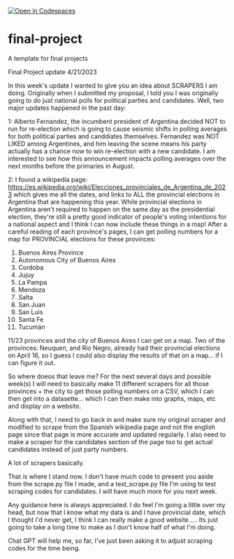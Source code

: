 [![Open in Codespaces](https://classroom.github.com/assets/launch-codespace-7f7980b617ed060a017424585567c406b6ee15c891e84e1186181d67ecf80aa0.svg)](https://classroom.github.com/open-in-codespaces?assignment_repo_id=10869979)
# final-project
A template for final projects

Final Project update 4/21/2023

In this week's update I wanted to give you an idea about SCRAPERS I am doing. Originally when I submitted my proposal, I told you I was originally going to do just national polls for political parties and candidates. Well, two major updates happened in the past day:

1: Alberto Fernandez, the incumbent president of Argentina decided NOT to run for re-election which is going to cause seismic shifts in polling averages for both political parties and canddiates themselves. Fernandez was NOT LIKED among Argentines, and him leaving the scene means his party actually has a chance now to win re-election with a new candidate. I am interested to see how this announcement impacts polling averages over the next months before the primaries in August. 

2: I found a wikipedia page: https://es.wikipedia.org/wiki/Elecciones_provinciales_de_Argentina_de_2023 which gives me all the dates, and links to ALL the provincial elections in Argentina that are happening this year. While provincial elections in Argentina aren't required to happen on the same day as the presidential election, they're still a pretty good indicator of people's voting intentions for a national aspect and I think I can now include these things in a map!
After a careful reading of each province's pages, I can get polling numbers for a map for PROVINCIAL elections for these provinces:

1) Buenos Aires Province
2) Autonomous City of Buenos Aires
3) Cordoba
4) Jujuy
5) La Pampa
6) Mendoza 
7) Salta
8) San Juan
9) San Luis
10) Santa Fe
11) Tucumán

11/23 provinces and the city of Buenos Aires I can get on a map. Two of the provinces: Neuquen, and Rio Negro, already had their provincial elections on April 16, so I guess I could also display the results of that on a map... if I can figure it out.

So where doeos that leave me? For the next several days and possible week(s) I will need to basically make 11 different scrapers for all those provinces + the city to get those polling numbers on a CSV, which I can then get into a datasette... which I can then make into graphs, maps, etc and display on a website.

Along with that, I need to go back in and make sure my original scraper and modified to scrape from the Spanish wikipedia page and not the english page since that page is more accurate and updated regularly. I also need to make a scraper for the candidates section of the page too to get actual candidates instead of just party numbers.

A lot of scrapers basically. 

That is where I stand now. I don't have much code to present you aside from the scrape.py file I made, and a test_scrape.py file I'm using to test scraping codes for candidates. I will have much more for you next week. 

Any guidance here is always appreciated. I do feel I'm going a little over my head, but now that I know what my data is and I have provincial date, which I thought I'd never get, I think I can really make a good website..... Its just going to take a long time to make as I don't know half of what I'm doing. 

Chat GPT will help me, so far, I've just been asking it to adjust scraping codes for the time being. 
